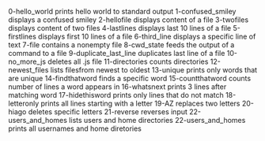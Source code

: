 0-hello_world prints hello world to standard output
1-confused_smiley displays a confused smiley
2-hellofile displays content of a file
3-twofiles displays content of two files
4-lastlines displays last 10 lines of a file
5-firstlines displays first 10 lines of a file
6-third_line displays a specific line of text
7-file contains a nonempty file
8-cwd_state feeds the output of a command to a file
9-duplicate_last_line duplicates last line of a file
10-no_more_js deletes all .js file
11-directories counts directories
12-newest_files lists filesfrom newest to oldest
13-unique prints only words that are unique
14-findthatword finds a specific word
15-countthatword counts number of lines a word appears in
16-whatsnext prints 3 lines after matching word
17-hidethisword prints only lines that do not match
18-letteronly prints all lines starting with a letter
19-AZ replaces two letters
20-hiago deletes specific letters
21-reverse reverses input
22-users_and_homes lists users and home directories
22-users_and_homes prints all usernames and home diretories
